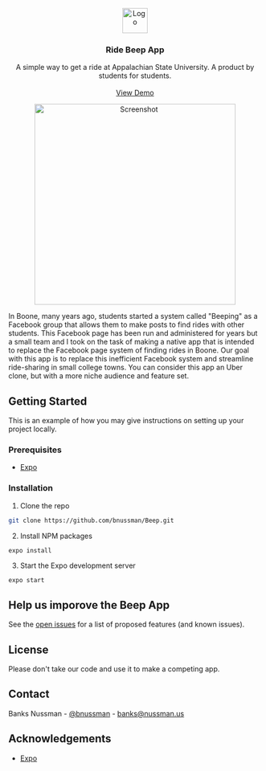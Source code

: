 <p align="center">
  <a href="https://github.com/bnussman/Beep">
    <img src="https://ridebeep.app/favicon.png" alt="Logo" width="50" height="50">
  </a>

  <h3 align="center">Ride Beep App</h3>

  <p align="center">
    A simple way to get a ride at Appalachian State University. A product by students for students.
    <br />
    <br />
    <a href="https://www.youtube.com/watch?v=dOxNLhEI5mE">View Demo</a>
  </p>
</p>

<p align="center">
    <img src="https://ridebeep.app/white.png" alt="Screenshot" height="400">
</p>

In Boone, many years ago, students started a system called "Beeping" as a Facebook group that allows them to make posts to find rides with other students. This Facebook page has been run and administered for years but a small team and I took on the task of making a native app that is intended to replace the Facebook page system of finding rides in Boone. Our goal with this app is to replace this inefficient Facebook system and streamline ride-sharing in small college towns. You can consider this app an Uber clone, but with a more niche audience and feature set. 

## Getting Started

This is an example of how you may give instructions on setting up your project locally.
### Prerequisites

* [Expo](https://expo.io)

### Installation

1. Clone the repo
```sh
git clone https://github.com/bnussman/Beep.git
```
2. Install NPM packages
```sh
expo install
```
3. Start the Expo development server
```JS
expo start
```

## Help us imporove the Beep App

See the [open issues](https://github.com/bnussman/Beep/issues) for a list of proposed features (and known issues).

## License

Please don't take our code and use it to make a competing app. 


<!-- CONTACT -->
## Contact

Banks Nussman - [@bnussman](https://twitter.com/bnussman) - banks@nussman.us


<!-- ACKNOWLEDGEMENTS -->
## Acknowledgements
* [Expo](https://expo.io)
